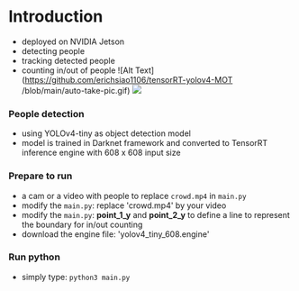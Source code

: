 # Introduction
* deployed on NVIDIA Jetson 
* detecting people
* tracking detected people
* counting in/out of people
![Alt Text](https://github.com/erichsiao1106/tensorRT-yolov4-MOT
/blob/main/auto-take-pic.gif)
![](https://github.com/hungpowang/YOLOv4_MOT_TensorRT/blob/main/TRT_demo_480.gif)

### People detection
* using YOLOv4-tiny as object detection model
* model is trained in Darknet framework and converted to TensorRT inference engine with 608 x 608 input size

### Prepare to run
* a cam or a video with people to replace `crowd.mp4` in `main.py`
* modify the `main.py`: replace 'crowd.mp4' by your video
* modify the `main.py`: **point_1_y** and **point_2_y** to define a line to represent the boundary for in/out counting 
* download the engine file: 'yolov4_tiny_608.engine'

### Run python
* simply type: `python3 main.py`
